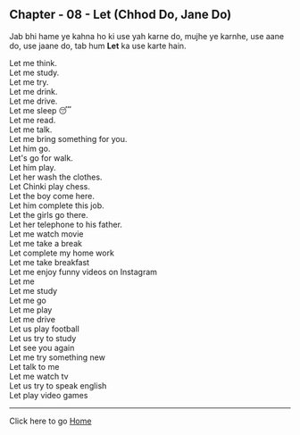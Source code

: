 ## Chapter - 08 - Let (Chhod Do, Jane Do)

Jab bhi hame ye kahna ho ki use yah karne do, mujhe ye karnhe, use aane do, use jaane do, tab hum **Let** ka use karte hain.

Let me think.<br>
Let me study.<br>
Let me try.<br>
Let me drink.<br>
Let me drive.<br>
Let me sleep 😴 <br>
Let me read.<br>
Let me talk.<br>
Let me bring something for you.<br>
Let him go.<br>
Let's go for walk.<br>
Let him play.<br>
Let her wash the clothes.<br>
Let Chinki play chess.<br>
Let the boy come here.<br>
Let him complete this job.<br>
Let the girls go there.<br>
Let her telephone to his father.<br>
Let me watch movie <br>
Let me take a break <br>
Let complete my home work <br>
Let me take breakfast <br>
Let me enjoy funny videos on Instagram<br>
Let me <br>
Let me study <br>
Let me go <br>
Let me play <br>
Let me drive <br>
Let us play football <br>
Let us try to study <br>
Let see you again <br>
Let me try something new <br>
Let talk to me <br>
Let me watch tv <br>
Let us try to speak english <br>
Let play video games<br>

---

Click here to go [Home](/courses/english/readme.md)